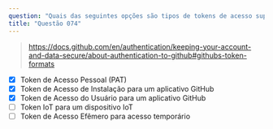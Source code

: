 ```yaml
---
question: "Quais das seguintes opções são tipos de tokens de acesso suportados pelo GitHub? (Escolha três.)"
title: "Questão 074"
---
```


> https://docs.github.com/en/authentication/keeping-your-account-and-data-secure/about-authentication-to-github#githubs-token-formats
- [x] Token de Acesso Pessoal (PAT)
- [x] Token de Acesso de Instalação para um aplicativo GitHub
- [x] Token de Acesso do Usuário para um aplicativo GitHub
- [ ] Token IoT para um dispositivo IoT
- [ ] Token de Acesso Efêmero para acesso temporário

